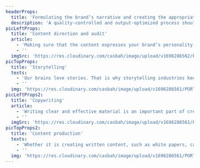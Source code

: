 ```yaml
---
headerProps:
  title: 'Formulating the brand’s narrative and creating the appropriate multi-format content, to be distributed in the appropriate channels, are essential priorities for any organization to effectively communicate its message.'
  description: 'A quality-controlled and output-optimized process should be established, in order to stay on-brand, while also speaking the audience’s language.'
picLeftProps:
  title: 'Content direction and audit'
  article:
    - 'Making sure that the content expresses your brand’s personality, while also finding common ground with your audiences is a stepping-stone to better communication. If you’re already invested in such effort, conducting a content audit and refining it to improve visibility, understandability, and SEO optimization can yield direct results.'
    - ''
  imgSrc: 'https://res.cloudinary.com/casbah/image/upload/v1696286562/PORTFOLIO/Expertise/Content_direction_and_audit_fl2dx1.png'
picTopProps:
  title: 'Storytelling'
  texts:
    - 'Our brains love stories. That is why storytelling industries keep booming. Connecting with audiences, engaging with them through different mediums, and putting together the right messaging and the optimal way of delivering it can be advantageous communicating information in an entertaining and easier-to-understand format.'
    - ''
  img: 'https://res.cloudinary.com/casbah/image/upload/v1696286561/PORTFOLIO/Expertise/storytelling_zxphrr.png'
picLeftProps2:
  title: 'Copywriting'
  article:
    - 'Writing clear and effective material is an important part of creating campaigns or assembling messaging tailored for specific channels. The focus is to get users to take specific actions depending on the marketing goals implemented by the brand.'
    - ''
  imgSrc: 'https://res.cloudinary.com/casbah/image/upload/v1696286561/PORTFOLIO/Expertise/copywriting_iqbuwy.png'
picTopProps2:
  title: 'Content production'
  texts:
    - 'Whether it is creating written content, such as white papers, case studies, blog posts, or print materials, or audiovisual content such as videos, pictures, or podcasts, putting together the right content mix is an effective way to engage a diverse range of audiences and cater to their preferences.'
    - ''
  img: 'https://res.cloudinary.com/casbah/image/upload/v1696286561/PORTFOLIO/Expertise/Content_production_wmqj4g.png'
---
```

